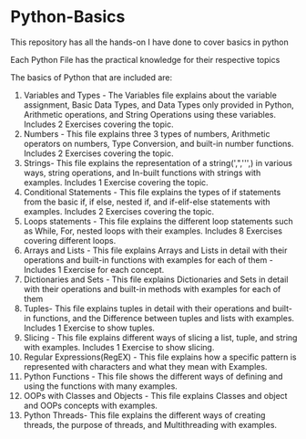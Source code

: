 # Python-Basics
This repository has all the hands-on I have done to cover basics in python

Each Python File has the practical knowledge for their respective topics 

The basics of Python that are included are:
1. Variables and Types - The Variables file explains about the variable assignment, Basic Data Types, and Data Types only provided in Python, Arithmetic operations, and String Operations using these variables. Includes 2 Exercises covering the topic.
2. Numbers - This file explains three 3 types of numbers, Arithmetic operators on numbers, Type Conversion, and built-in number functions. Includes 2 Exercises covering the topic.
3. Strings- This file explains the representation of a string(',",''',\) in various ways, string operations, and In-built functions with strings with examples. Includes 1 Exercise covering the topic.
4. Conditional Statements - This file explains the types of if statements from the basic if, if else, nested if, and if-elif-else statements with examples.  Includes 2 Exercises covering the topic.
5. Loops statements - This file explains the different loop statements such as While, For, nested loops with their examples. Includes 8 Exercises covering different loops.
6. Arrays and Lists - This file explains Arrays and Lists in detail with their operations and built-in functions with examples for each of them - Includes 1 Exercise for each concept.
7. Dictionaries and Sets - This file explains Dictionaries and Sets in detail with their operations and built-in methods with examples for each of them
8. Tuples- This file explains tuples in detail with their operations and built-in functions, and the Difference between tuples and lists with examples. Includes 1 Exercise to show tuples.
9. Slicing - This file explains different ways of slicing a list, tuple, and string with examples.  Includes 1 Exercise to show slicing.
10. Regular Expressions(RegEX) - This file explains how a specific pattern is represented with characters and what they mean with Examples.
11. Python Functions - This file shows the different ways of defining and using the functions with many examples.
12. OOPs with Classes and Objects - This file explains Classes and object and OOPs concepts with examples.
13. Python Threads- This file explains the different ways of creating threads, the purpose of threads, and Multithreading with examples. 

